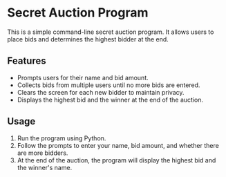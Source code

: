 # Secret Auction Program

This is a simple command-line secret auction program. It allows users to place bids and determines the highest bidder at the end.

## Features

- Prompts users for their name and bid amount.
- Collects bids from multiple users until no more bids are entered.
- Clears the screen for each new bidder to maintain privacy.
- Displays the highest bid and the winner at the end of the auction.

## Usage

1. Run the program using Python.
2. Follow the prompts to enter your name, bid amount, and whether there are more bidders.
3. At the end of the auction, the program will display the highest bid and the winner's name.